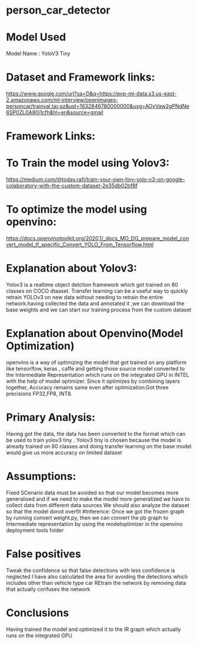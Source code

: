 # person_car_detector
# Model Used
Model Name : YoloV3 Tiny
# Dataset and Framework links:
https://www.google.com/url?sa=D&q=https://evp-ml-data.s3.us-east-2.amazonaws.com/ml-interview/openimages-personcar/trainval.tar.gz&ust=1632846780000000&usg=AOvVaw2gPNdNe6SP0ZL0A80j1cfh&hl=en&source=gmail
# Framework Links:
# To Train the model using Yolov3:
https://medium.com/@today.rafi/train-your-own-tiny-yolo-v3-on-google-colaboratory-with-the-custom-dataset-2e35db02bf8f
# To optimize the model using openvino:
https://docs.openvinotoolkit.org/2020.1/_docs_MO_DG_prepare_model_convert_model_tf_specific_Convert_YOLO_From_Tensorflow.html
# Explanation about Yolov3:
Yolov3 is a realtime object detction framework which got trained on 80 classes on COCO dtaaset.
Transfer learning can be a useful way to quickly retrain YOLOv3 on new data without needing to retrain the entire network.having collected the data and annotated it ,we can download the base weights and we can start our training process from the custom dataset
# Explanation about Openvino(Model Optimization)
openvino is a way of optimizing the model that got trained on any platform like tensorlfow, keras , caffe and getting those source model converted to the Intermediate Representation which runs on the integrated GPU in INTEL with the help of model optimizer. Since it optimizes by combining layers together, Accuracy remains same even after optimization.Got three precisions FP32,FP8, INT8.
# Primary Analysis:
Having got the data, the data has been converted to the format which can be used to train yolov3 tiny . Yolov3 tiny is chosen because the model is already trained on 80 classes and doing transfer learning on the base model would give us more accuracy on limited dataset
# Assumptions:
Fixed SCenario data must be avoided so that our model becomes more generalised and if we need to make the model more generalized we have to collect data from different data sources
We should also analyze the dataset so that the model donot overfit
#Inference:
Once we got the frozen graph by running convert weight.py, then we can convert the pb graph to Intermediate representation by using the modeloptimizer in the openvino deployment tools folder
# False positives 
Tweak the confidence so that false detections with less confidence is neglected
I have also calculated the area for avoiding the detections which includes other than vehicle type car
REtrain the network by removing data that actually confuses the network
# Conclusions
Having trained the model and optimized it to the IR graph which actually runs on the integrated GPU
